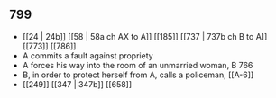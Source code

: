 ## 799
- [[24 | 24b]] [[58 | 58a ch AX to A]] [[185]] [[737 | 737b ch B to A]] [[773]] [[786]] 
- A commits a fault against propriety
- A forces his way into the room of an unmarried woman, B 766
- B, in order to protect herself from A, calls a policeman, [[A-6]]
- [[249]] [[347 | 347b]] [[658]] 

